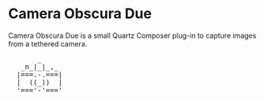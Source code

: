 
# Camera Obscura Due
Camera Obscura Due is a small Quartz Composer plug-in to capture images from a tethered camera.


<pre>
       _
   _n_|_|_,_
  |===.-.===|
  |  ((_))  |
  '==='-'==='
</pre>
